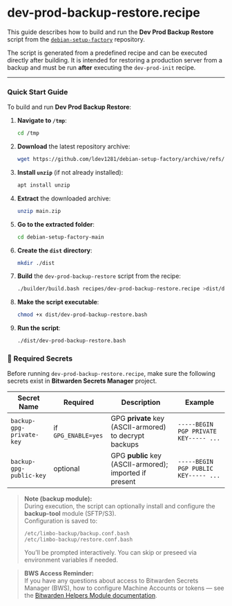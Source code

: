 # dev-prod-backup-restore.recipe
This guide describes how to build and run the **Dev Prod Backup Restore** script from the [`debian-setup-factory`](https://github.com/ldev1281/debian-setup-factory) repository.

The script is generated from a predefined recipe and can be executed directly after building.
It is intended for restoring a production server from a backup and must be run **after** executing the `dev-prod-init` recipe.

---

### Quick Start Guide

To build and run **Dev Prod Backup Restore**:

1. **Navigate to `/tmp`**:
   ```bash
   cd /tmp
   ```

2. **Download** the latest repository archive:
   ```bash
   wget https://github.com/ldev1281/debian-setup-factory/archive/refs/heads/main.zip
   ```

3. **Install `unzip`** (if not already installed):
   ```bash
   apt install unzip
   ```

4. **Extract** the downloaded archive:
   ```bash
   unzip main.zip
   ```

5. **Go to the extracted folder**:
   ```bash
   cd debian-setup-factory-main
   ```

6. **Create the `dist` directory**:
   ```bash
   mkdir ./dist
   ```

7. **Build** the `dev-prod-backup-restore` script from the recipe:
   ```bash
   ./builder/build.bash recipes/dev-prod-backup-restore.recipe >dist/dev-prod-backup-restore.bash
   ```

8. **Make the script executable**:
   ```bash
   chmod +x dist/dev-prod-backup-restore.bash
   ```

9. **Run the script**:
   ```bash
   ./dist/dev-prod-backup-restore.bash
   ```

### 🔑 Required Secrets

Before running `dev-prod-backup-restore.recipe`, make sure the following secrets exist in **Bitwarden Secrets Manager** project.

| Secret Name             | Required            | Description                                     | Example |
|-------------------------|---------------------|-------------------------------------------------|---------|
| `backup-gpg-private-key`| if `GPG_ENABLE=yes` | GPG **private** key (ASCII-armored) to decrypt backups | `-----BEGIN PGP PRIVATE KEY----- ...` |
| `backup-gpg-public-key` | optional            | GPG **public** key (ASCII-armored); imported if present | `-----BEGIN PGP PUBLIC KEY----- ...` |


> **Note (backup module):**  
> During execution, the script can optionally install and configure the **backup-tool** module (SFTP/S3).  
> Configuration is saved to:  
> ```
> /etc/limbo-backup/backup.conf.bash
> /etc/limbo-backup/restore.conf.bash
> ```
> You’ll be prompted interactively. You can skip or preseed via environment variables if needed.

> **BWS Access Reminder:**  
> If you have any questions about access to Bitwarden Secrets Manager (BWS), how to configure Machine Accounts or tokens — see the [Bitwarden Helpers Module documentation](https://github.com/ldev1281/debian-setup-factory/blob/dev/setup-modules/README.md#bitwarden-helpers-module-bitwardenbash).
